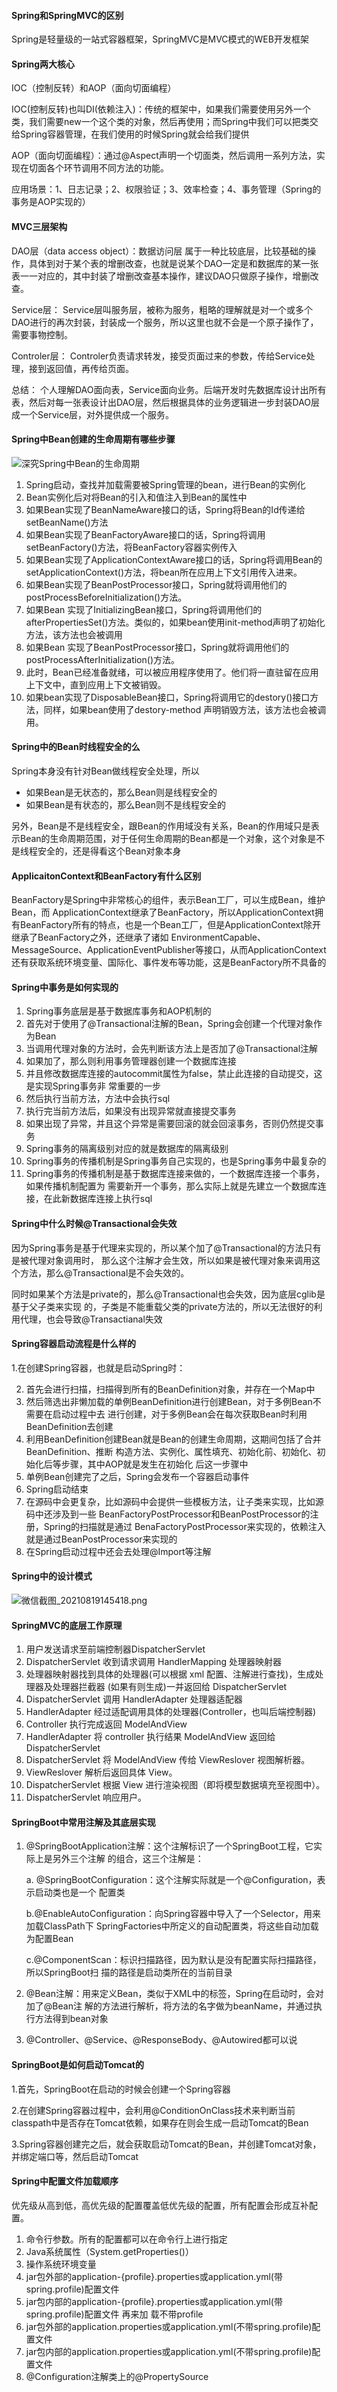 #### Spring和SpringMVC的区别

Spring是轻量级的一站式容器框架，SpringMVC是MVC模式的WEB开发框架



#### Spring两大核心

IOC（控制反转）和AOP（面向切面编程）

IOC(控制反转)也叫DI(依赖注入)：传统的框架中，如果我们需要使用另外一个类，我们需要new一个这个类的对象，然后再使用；而Spring中我们可以把类交给Spring容器管理，在我们使用的时候Spring就会给我们提供

AOP（面向切面编程）：通过@Aspect声明一个切面类，然后调用一系列方法，实现在切面各个环节调用不同方法的功能。

应用场景：1、日志记录；2、权限验证；3、效率检查；4、事务管理（Spring的事务是AOP实现的）



#### MVC三层架构

DAO层（data access object）：数据访问层
属于一种比较底层，比较基础的操作，具体到对于某个表的增删改查，也就是说某个DAO一定是和数据库的某一张表一一对应的，其中封装了增删改查基本操作，建议DAO只做原子操作，增删改查。

Service层：
Service层叫服务层，被称为服务，粗略的理解就是对一个或多个DAO进行的再次封装，封装成一个服务，所以这里也就不会是一个原子操作了，需要事物控制。

Controler层：
Controler负责请求转发，接受页面过来的参数，传给Service处理，接到返回值，再传给页面。

总结：
个人理解DAO面向表，Service面向业务。后端开发时先数据库设计出所有表，然后对每一张表设计出DAO层，然后根据具体的业务逻辑进一步封装DAO层成一个Service层，对外提供成一个服务。



#### Spring中Bean创建的生命周期有哪些步骤

![深究Spring中Bean的生命周期](https://www.javazhiyin.com/wp-content/uploads/2019/05/java0-1558500658.jpg)

1. Spring启动，查找并加载需要被Spring管理的bean，进行Bean的实例化
2. Bean实例化后对将Bean的引入和值注入到Bean的属性中
3. 如果Bean实现了BeanNameAware接口的话，Spring将Bean的Id传递给setBeanName()方法
4. 如果Bean实现了BeanFactoryAware接口的话，Spring将调用setBeanFactory()方法，将BeanFactory容器实例传入
5. 如果Bean实现了ApplicationContextAware接口的话，Spring将调用Bean的setApplicationContext()方法，将bean所在应用上下文引用传入进来。
6. 如果Bean实现了BeanPostProcessor接口，Spring就将调用他们的postProcessBeforeInitialization()方法。
7. 如果Bean 实现了InitializingBean接口，Spring将调用他们的afterPropertiesSet()方法。类似的，如果bean使用init-method声明了初始化方法，该方法也会被调用
8. 如果Bean 实现了BeanPostProcessor接口，Spring就将调用他们的postProcessAfterInitialization()方法。
9. 此时，Bean已经准备就绪，可以被应用程序使用了。他们将一直驻留在应用上下文中，直到应用上下文被销毁。
10. 如果bean实现了DisposableBean接口，Spring将调用它的destory()接口方法，同样，如果bean使用了destory-method 声明销毁方法，该方法也会被调用。



#### Spring中的Bean时线程安全的么

Spring本身没有针对Bean做线程安全处理，所以

- 如果Bean是无状态的，那么Bean则是线程安全的 
- 如果Bean是有状态的，那么Bean则不是线程安全的

另外，Bean是不是线程安全，跟Bean的作⽤域没有关系，Bean的作⽤域只是表示Bean的⽣命周期范围，对于任何⽣命周期的Bean都是⼀个对象，这个对象是不是线程安全的，还是得看这个Bean对象本身



#### ApplicaitonContext和BeanFactory有什么区别

BeanFactory是Spring中⾮常核⼼的组件，表示Bean⼯⼚，可以⽣成Bean，维护Bean，⽽ ApplicationContext继承了BeanFactory，所以ApplicationContext拥有BeanFactory所有的特点，也是⼀个Bean⼯⼚，但是ApplicationContext除开继承了BeanFactory之外，还继承了诸如 EnvironmentCapable、MessageSource、ApplicationEventPublisher等接⼝，从⽽ApplicationContext还有获取系统环境变量、国际化、事件发布等功能，这是BeanFactory所不具备的



#### Spring中事务是如何实现的

1. Spring事务底层是基于数据库事务和AOP机制的
2. ⾸先对于使⽤了@Transactional注解的Bean，Spring会创建⼀个代理对象作为Bean 
3. 当调⽤代理对象的⽅法时，会先判断该⽅法上是否加了@Transactional注解
4. 如果加了，那么则利⽤事务管理器创建⼀个数据库连接
5. 并且修改数据库连接的autocommit属性为false，禁⽌此连接的⾃动提交，这是实现Spring事务⾮ 常重要的⼀步
6. 然后执⾏当前⽅法，⽅法中会执⾏sql
7. 执⾏完当前⽅法后，如果没有出现异常就直接提交事务
8. 如果出现了异常，并且这个异常是需要回滚的就会回滚事务，否则仍然提交事务
9. Spring事务的隔离级别对应的就是数据库的隔离级别
10. Spring事务的传播机制是Spring事务⾃⼰实现的，也是Spring事务中最复杂的
11. Spring事务的传播机制是基于数据库连接来做的，⼀个数据库连接⼀个事务，如果传播机制配置为 需要新开⼀个事务，那么实际上就是先建⽴⼀个数据库连接，在此新数据库连接上执⾏sql



#### Spring中什么时候@Transactional会失效

因为Spring事务是基于代理来实现的，所以某个加了@Transactional的⽅法只有是被代理对象调⽤时， 那么这个注解才会⽣效，所以如果是被代理对象来调⽤这个⽅法，那么@Transactional是不会失效的。

同时如果某个⽅法是private的，那么@Transactional也会失效，因为底层cglib是基于⽗⼦类来实现 的，⼦类是不能重载⽗类的private⽅法的，所以⽆法很好的利⽤代理，也会导致@Transactianal失效



#### Spring容器启动流程是什么样的

1.在创建Spring容器，也就是启动Spring时：

2. ⾸先会进⾏扫描，扫描得到所有的BeanDefinition对象，并存在⼀个Map中
3. 然后筛选出⾮懒加载的单例BeanDefinition进⾏创建Bean，对于多例Bean不需要在启动过程中去 进⾏创建，对于多例Bean会在每次获取Bean时利⽤BeanDefinition去创建
4. 利⽤BeanDefinition创建Bean就是Bean的创建⽣命周期，这期间包括了合并BeanDefinition、推断 构造⽅法、实例化、属性填充、初始化前、初始化、初始化后等步骤，其中AOP就是发⽣在初始化 后这⼀步骤中
5. 单例Bean创建完了之后，Spring会发布⼀个容器启动事件
6. Spring启动结束
7. 在源码中会更复杂，⽐如源码中会提供⼀些模板⽅法，让⼦类来实现，⽐如源码中还涉及到⼀些 BeanFactoryPostProcessor和BeanPostProcessor的注册，Spring的扫描就是通过 BenaFactoryPostProcessor来实现的，依赖注⼊就是通过BeanPostProcessor来实现的
8. 在Spring启动过程中还会去处理@Import等注解


#### Spring中的设计模式

![微信截图_20210819145418.png](https://youcai922.github.io/99.src/img/微信截图_20210819145418.png)



#### SpringMVC的底层工作原理

1. ⽤户发送请求⾄前端控制器DispatcherServlet
2. DispatcherServlet 收到请求调⽤ HandlerMapping 处理器映射器
3. 处理器映射器找到具体的处理器(可以根据 xml 配置、注解进⾏查找)，⽣成处理器及处理器拦截器 (如果有则⽣成)⼀并返回给 DispatcherServlet
4. DispatcherServlet 调⽤ HandlerAdapter 处理器适配器
5. HandlerAdapter 经过适配调⽤具体的处理器(Controller，也叫后端控制器)
6. Controller 执⾏完成返回 ModelAndView
7. HandlerAdapter 将 controller 执⾏结果 ModelAndView 返回给 DispatcherServlet
8. DispatcherServlet 将 ModelAndView 传给 ViewReslover 视图解析器。
9. ViewReslover 解析后返回具体 View。
10. DispatcherServlet 根据 View 进⾏渲染视图（即将模型数据填充⾄视图中）。
11. DispatcherServlet 响应⽤户。



#### SpringBoot中常用注解及其底层实现

1. @SpringBootApplication注解：这个注解标识了⼀个SpringBoot⼯程，它实际上是另外三个注解 的组合，这三个注解是：

   a. @SpringBootConfiguration：这个注解实际就是⼀个@Configuration，表示启动类也是⼀个 配置类

   b.@EnableAutoConfiguration：向Spring容器中导⼊了⼀个Selector，⽤来加载ClassPath下 SpringFactories中所定义的⾃动配置类，将这些⾃动加载为配置Bean

   c.@ComponentScan：标识扫描路径，因为默认是没有配置实际扫描路径，所以SpringBoot扫 描的路径是启动类所在的当前⽬录

2. @Bean注解：⽤来定义Bean，类似于XML中的标签，Spring在启动时，会对加了@Bean注 解的⽅法进⾏解析，将⽅法的名字做为beanName，并通过执⾏⽅法得到bean对象

3. @Controller、@Service、@ResponseBody、@Autowired都可以说



#### SpringBoot是如何启动Tomcat的

1.首先，SpringBoot在启动的时候会创建一个Spring容器

2.在创建Spring容器过程中，会利用@ConditionOnClass技术来判断当前classpath中是否存在Tomcat依赖，如果存在则会生成一启动Tomcat的Bean

3.Spring容器创建完之后，就会获取启动Tomcat的Bean，并创建Tomcat对象，并绑定端口等，然后启动Tomcat



#### Spring中配置文件加载顺序

优先级从⾼到低，⾼优先级的配置覆盖低优先级的配置，所有配置会形成互补配置。

1. 命令⾏参数。所有的配置都可以在命令⾏上进⾏指定
2. Java系统属性（System.getProperties()）
3. 操作系统环境变量
4. jar包外部的application-{profile}.properties或application.yml(带spring.profile)配置⽂件
5. jar包内部的application-{profile}.properties或application.yml(带spring.profile)配置⽂件 再来加 载不带profile
6. jar包外部的application.properties或application.yml(不带spring.profile)配置⽂件
7. jar包内部的application.properties或application.yml(不带spring.profile)配置⽂件
8. @Configuration注解类上的@PropertySource

